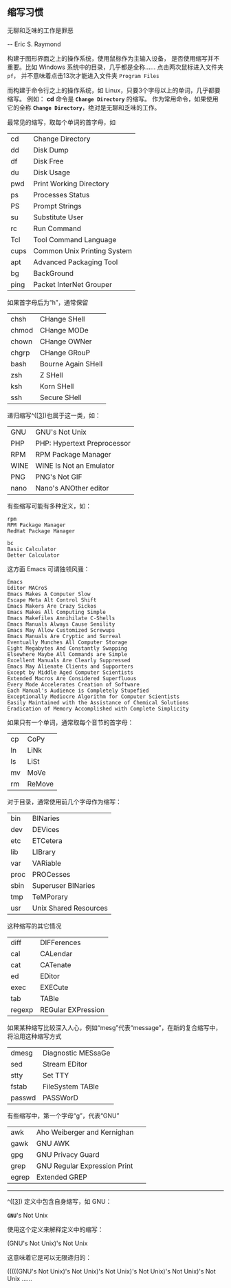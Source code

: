 ## 缩写习惯

无聊和乏味的工作是罪恶

-- Eric S. Raymond

构建于图形界面之上的操作系统，使用鼠标作为主输入设备，
是否使用缩写并不重要。比如 Windows 系统中的目录，几乎都是全称……
点击两次鼠标进入文件夹 `pf`， 并不意味着点击13次才能进入文件夹
`Program Files`

而构建于命令行之上的操作系统，如
Linux，只要3个字母以上的单词，几乎都要缩写。 例如： **cd** 命令是
**`Change Directory`** 的缩写。 作为常用命令，如果使用它的全称
**`Change Directory`**，绝对是无聊和乏味的工作。

最常见的缩写，取每个单词的首字母，如

|      |                             |
|------|-----------------------------|
| cd   | Change Directory            |
| dd   | Disk Dump                   |
| df   | Disk Free                   |
| du   | Disk Usage                  |
| pwd  | Print Working Directory     |
| ps   | Processes Status            |
| PS   | Prompt Strings              |
| su   | Substitute User             |
| rc   | Run Command                 |
| Tcl  | Tool Command Language       |
| cups | Common Unix Printing System |
| apt  | Advanced Packaging Tool     |
| bg   | BackGround                  |
| ping | Packet InterNet Grouper     |

如果首字母后为“h”，通常保留

|       |                    |
|-------|--------------------|
| chsh  | CHange SHell       |
| chmod | CHange MODe        |
| chown | CHange OWNer       |
| chgrp | CHange GRouP       |
| bash  | Bourne Again SHell |
| zsh   | Z SHell            |
| ksh   | Korn SHell         |
| ssh   | Secure SHell       |

递归缩写^(\[[3](#ftn.id3048209)\])也属于这一类，如：

|      |                             |
|------|-----------------------------|
| GNU  | GNU's Not Unix              |
| PHP  | PHP: Hypertext Preprocessor |
| RPM  | RPM Package Manager         |
| WINE | WINE Is Not an Emulator     |
| PNG  | PNG's Not GIF               |
| nano | Nano's ANOther editor       |

有些缩写可能有多种定义，如：

```shell
rpm
RPM Package Manager 
RedHat Package Manager

bc
Basic Calculator
Better Calculator  
```

这方面 Emacs 可谓独领风骚：

```shell
Emacs  
Editor MACroS
Emacs Makes A Computer Slow
Escape Meta Alt Control Shift
Emacs Makers Are Crazy Sickos
Emacs Makes All Computing Simple
Emacs Makefiles Annihilate C-Shells
Emacs Manuals Always Cause Senility
Emacs May Allow Customized Screwups
Emacs Manuals Are Cryptic and Surreal
Eventually Munches All Computer Storage
Eight Megabytes And Constantly Swapping
Elsewhere Maybe All Commands are Simple
Excellent Manuals Are Clearly Suppressed
Emacs May Alienate Clients and Supporters
Except by Middle Aged Computer Scientists
Extended Macros Are Considered Superfluous
Every Mode Accelerates Creation of Software
Each Manual's Audience is Completely Stupefied
Exceptionally Mediocre Algorithm for Computer Scientists
Easily Maintained with the Assistance of Chemical Solutions
Eradication of Memory Accomplished with Complete Simplicity  
```

如果只有一个单词，通常取每个音节的首字母：

|     |        |
|-----|--------|
| cp  | CoPy   |
| ln  | LiNk   |
| ls  | LiSt   |
| mv  | MoVe   |
| rm  | ReMove |

对于目录，通常使用前几个字母作为缩写：

|      |                       |
|------|-----------------------|
| bin  | BINaries              |
| dev  | DEVices               |
| etc  | ETCetera              |
| lib  | LIBrary               |
| var  | VARiable              |
| proc | PROCesses             |
| sbin | Superuser BINaries    |
| tmp  | TeMPorary             |
| usr  | Unix Shared Resources |

这种缩写的其它情况

|        |                    |
|--------|--------------------|
| diff   | DIFFerences        |
| cal    | CALendar           |
| cat    | CATenate           |
| ed     | EDitor             |
| exec   | EXECute            |
| tab    | TABle              |
| regexp | REGular EXPression |

如果某种缩写比较深入人心，例如“mesg”代表“message”，在新的复合缩写中，将沿用这种缩写方式

|        |                    |
|--------|--------------------|
| dmesg  | Diagnostic MESsaGe |
| sed    | Stream EDitor      |
| stty   | Set TTY            |
| fstab  | FileSystem TABle   |
| passwd | PASSWorD           |

有些缩写中，第一个字母“g”，代表“GNU”

|       |                              |     |
|-------|------------------------------|-----|
| awk   | Aho Weiberger and Kernighan  |     |
| gawk  | GNU AWK                      |     |
| gpg   | GNU Privacy Guard            |     |
| grep  | GNU Regular Expression Print |     |
| egrep | Extended GREP                |     |

---

^(\[[3](#id3048209)\]) 定义中包含自身缩写，如 GNU：

**`GNU`**'s Not Unix

使用这个定义来解释定义中的缩写：

(GNU's Not Unix)'s Not Unix

这意味着它是可以无限递归的：

(((((GNU's Not Unix)'s Not Unix)'s Not Unix)'s Not Unix)'s Not Unix)'s
Not Unix ……

